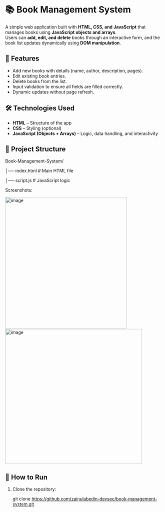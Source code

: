 # 📚 Book Management System

A simple web application built with **HTML, CSS, and JavaScript** that manages books using **JavaScript objects and arrays**.  
Users can **add, edit, and delete** books through an interactive form, and the book list updates dynamically using **DOM manipulation**.

## 🚀 Features
- Add new books with details (name, author, description, pages).
- Edit existing book entries.
- Delete books from the list.
- Input validation to ensure all fields are filled correctly.
- Dynamic updates without page refresh.

## 🛠️ Technologies Used
- **HTML** – Structure of the app  
- **CSS** – Styling (optional)  
- **JavaScript (Objects + Arrays)** – Logic, data handling, and interactivity  

## 📂 Project Structure

Book-Management-System/

│── index.html # Main HTML file

│── script.js # JavaScript logic

Screenshots:

<img width="388" height="422" alt="image" src="https://github.com/user-attachments/assets/cfcc6007-cc69-44d8-af27-a2cd96a59301" />

<img width="437" height="432" alt="image" src="https://github.com/user-attachments/assets/c1470fff-7b22-47f1-bb72-98b1decd12aa" />


## 📖 How to Run
1. Clone the repository:
   
   git clone https://github.com/zainulabedin-devsec/book-management-system.git
